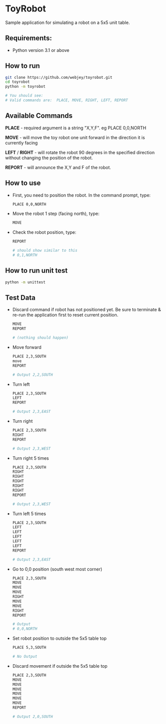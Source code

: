 # ToyRobot
Sample application for simulating a robot on a 5x5 unit table.

## Requirements:
- Python version 3.1 or above 

## How to run
```bash
git clone https://github.com/webjey/toyrobot.git
cd toyrobot
python -m toyrobot

# You should see:
# Valid commands are:  PLACE, MOVE, RIGHT, LEFT, REPORT

```

## Available Commands
**PLACE** - required argument is a string "X,Y,F". eg PLACE 0,0,NORTH

**MOVE** -  will move the toy robot one unit forward in the direction it is currently facing

**LEFT** /  **RIGHT** - will rotate the robot 90 degrees in the specified direction without changing the position of the robot.

**REPORT** - will announce the X,Y and F of the robot.


## How to use
- First, you need to position the robot. In the command prompt, type:
  ```bash
  PLACE 0,0,NORTH
  ```
- Move the robot 1 step (facing north), type:
  ```bash
  MOVE
  ```
- Check the robot position, type:
  ```bash
  REPORT
  
  # should show similar to this
  # 0,1,NORTH
  ```

## How to run unit test
```bash
python -m unittest

```


## Test Data
- Discard command if robot has not positioned yet. Be sure to terminate & re-run the application first to reset current position.
    ```bash
    MOVE
    REPORT
    
    # (nothing should happen)
    ```

- Move forward
    ```bash
    PLACE 2,3,SOUTH
    move
    REPORT
    
    # Output 2,2,SOUTH
    ```

- Turn left
    ```bash
    PLACE 2,3,SOUTH
    LEFT
    REPORT
    
    # Output 2,3,EAST
    ```

- Turn right
    ```bash
    PLACE 2,3,SOUTH
    RIGHT
    REPORT
    
    # Output 2,3,WEST
    ```

- Turn right 5 times
    ```bash
    PLACE 2,3,SOUTH
    RIGHT
    RIGHT
    RIGHT
    RIGHT
    RIGHT
    REPORT
    
    # Output 2,3,WEST
    ```

- Turn left 5 times
    ```bash
    PLACE 2,3,SOUTH
    LEFT
    LEFT
    LEFT
    LEFT
    LEFT
    REPORT
    
    # Output 2,3,EAST
    ```

- Go to 0,0 position (south west most corner)
    ```bash
    PLACE 2,3,SOUTH
    MOVE
    MOVE
    MOVE
    RIGHT
    MOVE
    MOVE
    RIGHT
    REPORT
    
    # Output 
    # 0,0,NORTH
    ```

- Set robot position to outside the 5x5 table top
    ```bash
    PLACE 5,3,SOUTH
    
    # No Output 
    ```

- Discard movement if outside the 5x5 table top
    ```bash
    PLACE 2,3,SOUTH
    MOVE
    MOVE
    MOVE
    MOVE
    MOVE
    MOVE
    REPORT
    
    # Output 2,0,SOUTH
    ```
